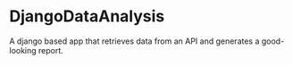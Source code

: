 # DjangoDataAnalysis
 A django based app that retrieves data from an API and generates a good-looking report.
